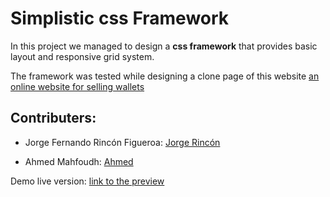  # Simplistic css Framework
In this project we managed to design a **css framework** that provides basic layout and responsive grid system.

The framework was tested while designing a clone page of this website [an online website for selling wallets](https://www.ridgewallet.com/)

## Contributers:

* Jorge Fernando Rincón Figueroa: [Jorge Rincón](https://github.com/jofer86)

* Ahmed Mahfoudh: [Ahmed](https://github.com/stratospherique)

Demo live version: [link to the preview](https://htmlpreview.github.io/?https://github.com/jofer86/simplistic-css/blob/development/frameworkTest/index.html)